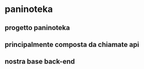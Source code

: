 # paninoteka

##  progetto paninoteka
## 
## principalmente composta da chiamate api 
## 
## nostra base back-end
## 
##